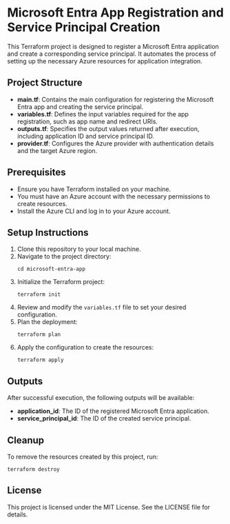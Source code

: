 # Microsoft Entra App Registration and Service Principal Creation

This Terraform project is designed to register a Microsoft Entra application and create a corresponding service principal. It automates the process of setting up the necessary Azure resources for application integration.

## Project Structure

- **main.tf**: Contains the main configuration for registering the Microsoft Entra app and creating the service principal.
- **variables.tf**: Defines the input variables required for the app registration, such as app name and redirect URIs.
- **outputs.tf**: Specifies the output values returned after execution, including application ID and service principal ID.
- **provider.tf**: Configures the Azure provider with authentication details and the target Azure region.

## Prerequisites

- Ensure you have Terraform installed on your machine.
- You must have an Azure account with the necessary permissions to create resources.
- Install the Azure CLI and log in to your Azure account.

## Setup Instructions

1. Clone this repository to your local machine.
2. Navigate to the project directory:
   ```
   cd microsoft-entra-app
   ```
3. Initialize the Terraform project:
   ```
   terraform init
   ```
4. Review and modify the `variables.tf` file to set your desired configuration.
5. Plan the deployment:
   ```
   terraform plan
   ```
6. Apply the configuration to create the resources:
   ```
   terraform apply
   ```

## Outputs

After successful execution, the following outputs will be available:

- **application_id**: The ID of the registered Microsoft Entra application.
- **service_principal_id**: The ID of the created service principal.

## Cleanup

To remove the resources created by this project, run:
```
terraform destroy
```

## License

This project is licensed under the MIT License. See the LICENSE file for details.